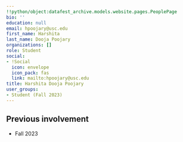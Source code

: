 ```yaml
---
!!python/object:datafest_archive.models.website.pages.PeoplePage
bio: ''
education: null
email: hpoojary@usc.edu
first_name: Harshita
last_name: Dooja Poojary
organizations: []
role: Student
social:
- !Social
  icon: envelope
  icon_pack: fas
  link: mailto:hpoojary@usc.edu
title: Harshita Dooja Poojary
user_groups:
- Student (Fall 2023)
---
```



## Previous involvement

* Fall 2023

